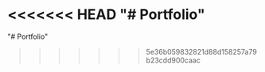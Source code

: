 <<<<<<< HEAD
"# Portfolio" 
=======
"# Portfolio" 
>>>>>>> 5e36b059832821d88d158257a79b23cdd900caac
